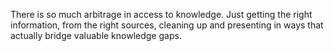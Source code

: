 There is so much arbitrage in access to knowledge. Just getting the right information, from the right sources, cleaning up and presenting in ways that actually bridge valuable knowledge gaps.